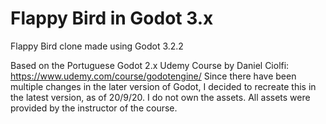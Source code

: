 # Flappy Bird in Godot 3.x

Flappy Bird clone made using Godot 3.2.2

Based on the Portuguese Godot 2.x Udemy Course by Daniel Ciolfi: https://www.udemy.com/course/godotengine/
Since there have been multiple changes in the later version of Godot, I decided to recreate this in the latest version, as of 20/9/20.
I do not own the assets. All assets were provided by the instructor of the course.
